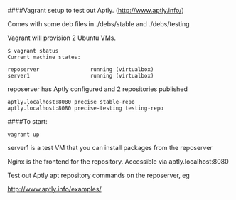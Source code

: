 ####Vagrant setup to test out Aptly. (http://www.aptly.info/)

Comes with some deb files in ./debs/stable and ./debs/testing

Vagrant will provision 2 Ubuntu VMs.  

```
$ vagrant status
Current machine states:

reposerver                running (virtualbox)
server1                   running (virtualbox)
```

reposerver has Aptly configured and 2 repositories published
```
aptly.localhost:8080 precise stable-repo
aptly.localhost:8080 precise-testing testing-repo
```

####To start:

```
vagrant up
```

server1 is a test VM that you can install packages from the reposerver

Nginx is the frontend for the repository.  Accessible via aptly.localhost:8080


Test out Aptly apt repository commands on the reposerver, eg

http://www.aptly.info/examples/


